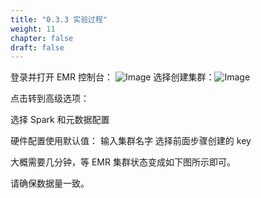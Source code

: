 ```yaml
---
title: "0.3.3 实验过程"
weight: 11
chapter: false
draft: false
---
```

登录并打开 EMR 控制台： ![Image](/images/011_lab0-3/0.3.23.png)
选择创建集群：![Image](/images/011_lab0-3/0.3.24.png) 

点击转到高级选项：

选择 Spark 和元数据配置

硬件配置使用默认值：
输入集群名字
选择前面步骤创建的 key

大概需要几分钟，等 EMR 集群状态变成如下图所示即可。



请确保数据量一致。
